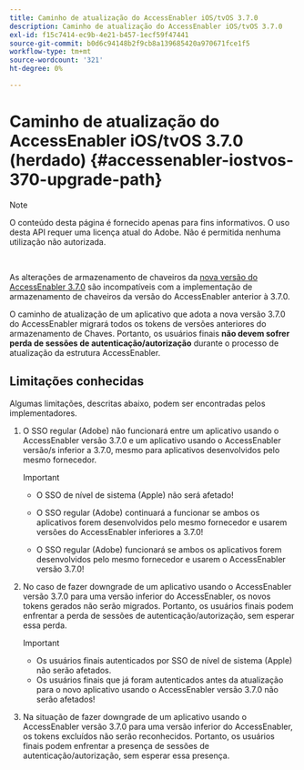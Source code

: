 ```yaml
---
title: Caminho de atualização do AccessEnabler iOS/tvOS 3.7.0
description: Caminho de atualização do AccessEnabler iOS/tvOS 3.7.0
exl-id: f15c7414-ec9b-4e21-b457-1ecf59f47441
source-git-commit: b0d6c94148b2f9cb8a139685420a970671fce1f5
workflow-type: tm+mt
source-wordcount: '321'
ht-degree: 0%

---
```


# Caminho de atualização do AccessEnabler iOS/tvOS 3.7.0 (herdado) {#accessenabler-iostvos-370-upgrade-path}

>[!NOTE]
>
>O conteúdo desta página é fornecido apenas para fins informativos. O uso desta API requer uma licença atual do Adobe. Não é permitida nenhuma utilização não autorizada.

</br>

As alterações de armazenamento de chaveiros da [nova versão do AccessEnabler 3.7.0](/help/authentication/notes-releases/authn-rn-ios-tvos-370.md) são incompatíveis com a implementação de armazenamento de chaveiros da versão do AccessEnabler anterior à 3.7.0.

O caminho de atualização de um aplicativo que adota a nova versão 3.7.0 do AccessEnabler migrará todos os tokens de versões anteriores do armazenamento de Chaves. Portanto, os usuários finais **não devem sofrer perda de sessões de autenticação/autorização** durante o processo de atualização da estrutura AccessEnabler.

## Limitações conhecidas

Algumas limitações, descritas abaixo, podem ser encontradas pelos implementadores.


1. O SSO regular (Adobe) não funcionará entre um aplicativo usando o AccessEnabler versão 3.7.0 e um aplicativo usando o AccessEnabler versão/s inferior a 3.7.0, mesmo para aplicativos desenvolvidos pelo mesmo fornecedor.

   >[!IMPORTANT]
   >
   >* O SSO de nível de sistema (Apple) não será afetado!
   >
   >* O SSO regular (Adobe) continuará a funcionar se ambos os aplicativos forem desenvolvidos pelo mesmo fornecedor e usarem versões do AccessEnabler inferiores a 3.7.0!
   >
   >* O SSO regular (Adobe) funcionará se ambos os aplicativos forem desenvolvidos pelo mesmo fornecedor e usarem o AccessEnabler versão 3.7.0!


1. No caso de fazer downgrade de um aplicativo usando o AccessEnabler versão 3.7.0 para uma versão inferior do AccessEnabler, os novos tokens gerados não serão migrados. Portanto, os usuários finais podem enfrentar a perda de sessões de autenticação/autorização, sem esperar essa perda.

   >[!IMPORTANT]
   >
   >* Os usuários finais autenticados por SSO de nível de sistema (Apple) não serão afetados.
   >* Os usuários finais que já foram autenticados antes da atualização para o novo aplicativo usando o AccessEnabler versão 3.7.0 não serão afetados!

1. Na situação de fazer downgrade de um aplicativo usando o AccessEnabler versão 3.7.0 para uma versão inferior do AccessEnabler, os tokens excluídos não serão reconhecidos. Portanto, os usuários finais podem enfrentar a presença de sessões de autenticação/autorização, sem esperar essa presença.

